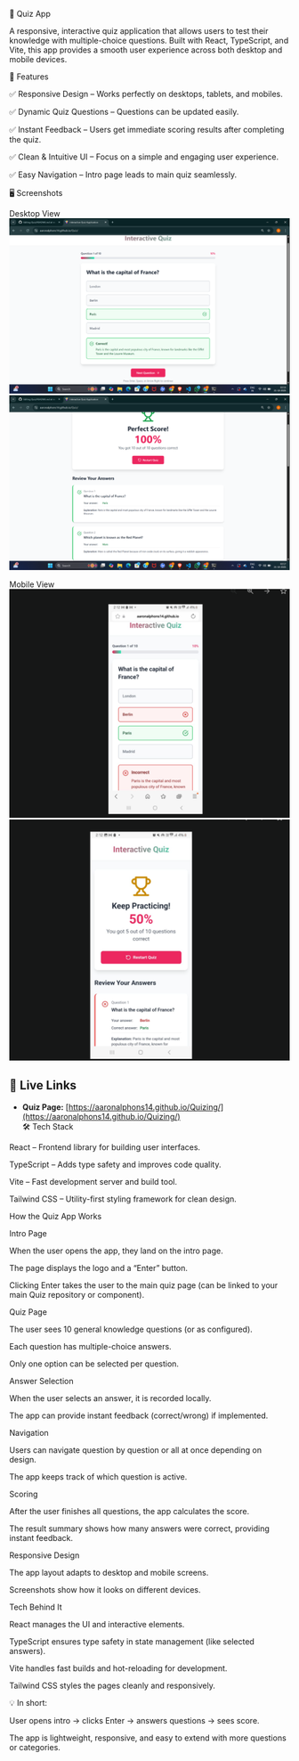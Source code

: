 🎯 Quiz App






A responsive, interactive quiz application that allows users to test their knowledge with multiple-choice questions. Built with React, TypeScript, and Vite, this app provides a smooth user experience across both desktop and mobile devices.

🌟 Features

✅ Responsive Design – Works perfectly on desktops, tablets, and mobiles.

✅ Dynamic Quiz Questions – Questions can be updated easily.

✅ Instant Feedback – Users get immediate scoring results after completing the quiz.

✅ Clean & Intuitive UI – Focus on a simple and engaging user experience.

✅ Easy Navigation – Intro page leads to main quiz seamlessly.

🖥️ Screenshots

Desktop View
![Desktop Screenshot](./desktop1.png)
![Desktop Screenshot](./desktop2.png)

Mobile View
![Mobile Screenshot](./mobile1.png)
![Mobile Screenshot](./mobile2.png)

## 🚀 Live Links
 - **Quiz Page:** [https://aaronalphons14.github.io/Quizing/](https://aaronalphons14.github.io/Quizing/)  
🛠️ Tech Stack

React – Frontend library for building user interfaces.

TypeScript – Adds type safety and improves code quality.

Vite – Fast development server and build tool.

Tailwind CSS – Utility-first styling framework for clean design.

How the Quiz App Works

Intro Page

When the user opens the app, they land on the intro page.

The page displays the logo and a “Enter” button.

Clicking Enter takes the user to the main quiz page (can be linked to your main Quiz repository or component).

Quiz Page

The user sees 10 general knowledge questions (or as configured).

Each question has multiple-choice answers.

Only one option can be selected per question.

Answer Selection

When the user selects an answer, it is recorded locally.

The app can provide instant feedback (correct/wrong) if implemented.

Navigation

Users can navigate question by question or all at once depending on design.

The app keeps track of which question is active.

Scoring

After the user finishes all questions, the app calculates the score.

The result summary shows how many answers were correct, providing instant feedback.

Responsive Design

The app layout adapts to desktop and mobile screens.

Screenshots show how it looks on different devices.

Tech Behind It

React manages the UI and interactive elements.

TypeScript ensures type safety in state management (like selected answers).

Vite handles fast builds and hot-reloading for development.

Tailwind CSS styles the pages cleanly and responsively.

💡 In short:

User opens intro → clicks Enter → answers questions → sees score.

The app is lightweight, responsive, and easy to extend with more questions or categories.
